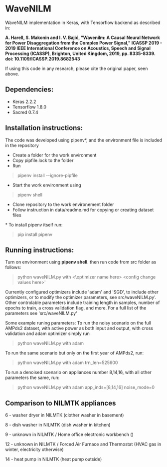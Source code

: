 # WaveNILM
WaveNILM implementation in Keras, with Tensorflow backend as described in: 

**A. Harell, S. Makonin and I. V. Bajić, "Wavenilm: A Causal Neural Network for Power Disaggregation from the Complex Power Signal," ICASSP 2019 - 2019 IEEE International Conference on Acoustics, Speech and Signal Processing (ICASSP), Brighton, United Kingdom, 2019, pp. 8335-8339. doi: 10.1109/ICASSP.2019.8682543**

If using this code in any research, please cite the original paper, seen above.

## Dependencies:
* Keras 2.2.2 
* Tensorflow 1.8.0 
* Sacred 0.7.4

## Installation instructions:
The code was developed using pipenv*, and the environment file is included in the repository
* Create a folder for the work environment
* Copy pipfile.lock to the folder
* Run  
> pipenv install --ignore-pipfile
* Start the work environment using 
> pipenv shell 
* Clone repository to the work environement folder
* Follow instruction in data/readme.md for copying or creating dataset files


\* To install pipenv itself run:
> pip install pipenv

## Running instructions:
Turn on environment using **pipenv shell**. then run code from src folder as follows:
> python waveNILM.py with <\optimizer name here\> \<config change values here\>'

Currently configured optimizers include 'adam' and 'SGD', to include other optimizers, or to modify the optimizer parameters, see src/waveNILM.py'. Other controlable parameters include training length in samples, number of epochs to train, a cross validation flag, and more. For a full list of the parameters see 'src/waveNILM.py'

Some example runing parameters:
To run the noisy scenario on the full AMPds2 dataset, with active power as both input and output, with cross validation and adam optimizer simply run
> python waveNILM.py with adam

To run the same scenario but only on the first year of AMPds2, run:
> python waveNILM.py with adam trn_len=525600

To run a denoised scenario on appliances number 8,14,16, with all other parameters the same, run:
> python waveNILM.py with adam app_inds=[8,14,16] noise_mode=0

## Comparison to NILMTK appliances
6 - washer dryer in NILMTK (clother washer in basement)

8 - dish washer in NILMTK (dish washer in kitchen)

9 - unknown in NILMTK / Home office electronic workbench ()

12 - unknown in NILMTK / Forced Air Furnace and Thermostat (HVAC gas in winter, electricity otherwise)

14 - heat pump in NILMTK (heat pump outside)



